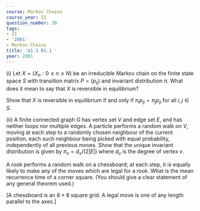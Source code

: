```yaml
---
course: Markov Chains
course_year: II
question_number: 36
tags:
- II
- '2001'
- Markov Chains
title: 'A1.1 B1.1 '
year: 2001
---
```



(i) Let $X=\left(X_{n}: 0 \leqslant n \leqslant N\right)$ be an irreducible Markov chain on the finite state space $S$ with transition matrix $P=\left(p_{i j}\right)$ and invariant distribution $\pi$. What does it mean to say that $X$ is reversible in equilibrium?

Show that $X$ is reversible in equilibrium if and only if $\pi_{i} p_{i j}=\pi_{j} p_{j i}$ for all $i, j \in S$.

(ii) A finite connected graph $G$ has vertex set $V$ and edge set $E$, and has neither loops nor multiple edges. A particle performs a random walk on $V$, moving at each step to a randomly chosen neighbour of the current position, each such neighbour being picked with equal probability, independently of all previous moves. Show that the unique invariant distribution is given by $\pi_{v}=d_{v} /(2|E|)$ where $d_{v}$ is the degree of vertex $v$.

A rook performs a random walk on a chessboard; at each step, it is equally likely to make any of the moves which are legal for a rook. What is the mean recurrence time of a corner square. (You should give a clear statement of any general theorem used.)

[A chessboard is an $8 \times 8$ square grid. A legal move is one of any length parallel to the axes.]